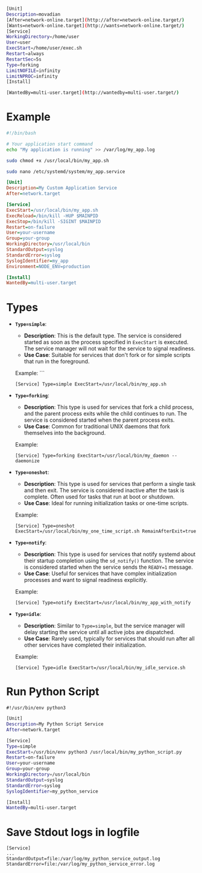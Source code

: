 ```bash
[Unit]  
Description=movadian  
[After=network-online.target](http://after=network-online.target/)  
[Wants=network-online.target](http://wants=network-online.target/)  
[Service]  
WorkingDirectory=/home/user  
User=user  
ExecStart=/home/user/exec.sh  
Restart=always  
RestartSec=5s  
Type=forking  
LimitNOFILE=infinity  
LimitNPROC=infinity  
[Install]  

[WantedBy=multi-user.target](http://wantedby=multi-user.target/)
```

# Example
```bash
#!/bin/bash

# Your application start command
echo "My application is running" >> /var/log/my_app.log

```

```bash
sudo chmod +x /usr/local/bin/my_app.sh
```

```bash
sudo nano /etc/systemd/system/my_app.service
```

```ini
[Unit]
Description=My Custom Application Service
After=network.target

[Service]
ExecStart=/usr/local/bin/my_app.sh
ExecReload=/bin/kill -HUP $MAINPID
ExecStop=/bin/kill -SIGINT $MAINPID
Restart=on-failure
User=your-username
Group=your-group
WorkingDirectory=/usr/local/bin
StandardOutput=syslog
StandardError=syslog
SyslogIdentifier=my_app
Environment=NODE_ENV=production

[Install]
WantedBy=multi-user.target

```

# Types
- **`Type=simple`**:
    
    - **Description**: This is the default type. The service is considered started as soon as the process specified in `ExecStart` is executed. The service manager will not wait for the service to signal readiness.
    - **Use Case**: Suitable for services that don't fork or for simple scripts that run in the foreground.
    
    Example:    ```
    ```
    [Service] Type=simple ExecStart=/usr/local/bin/my_app.sh
    ```

- **`Type=forking`**:
    
    - **Description**: This type is used for services that fork a child process, and the parent process exits while the child continues to run. The service is considered started when the parent process exits.
    - **Use Case**: Common for traditional UNIX daemons that fork themselves into the background.
    
    Example:

    ```
    [Service] Type=forking ExecStart=/usr/local/bin/my_daemon --daemonize
    ```
    
- **`Type=oneshot`**:
    
    - **Description**: This type is used for services that perform a single task and then exit. The service is considered inactive after the task is complete. Often used for tasks that run at boot or shutdown.
    - **Use Case**: Ideal for running initialization tasks or one-time scripts.
    
    Example:

    ```
    [Service] Type=oneshot ExecStart=/usr/local/bin/my_one_time_script.sh RemainAfterExit=true
    ```
    
- **`Type=notify`**:
    
    - **Description**: This type is used for services that notify systemd about their startup completion using the `sd_notify()` function. The service is considered started when the service sends the `READY=1` message.
    - **Use Case**: Useful for services that have complex initialization processes and want to signal readiness explicitly.
    
    Example:

    ```
    [Service] Type=notify ExecStart=/usr/local/bin/my_app_with_notify
    ```
    
- **`Type=idle`**:
    
    - **Description**: Similar to `Type=simple`, but the service manager will delay starting the service until all active jobs are dispatched.
    - **Use Case**: Rarely used, typically for services that should run after all other services have completed their initialization.
    
    Example:
    
    ```
    [Service] Type=idle ExecStart=/usr/local/bin/my_idle_service.sh
    ```

# Run Python Script
```
#!/usr/bin/env python3

```

```bash
[Unit]
Description=My Python Script Service
After=network.target

[Service]
Type=simple
ExecStart=/usr/bin/env python3 /usr/local/bin/my_python_script.py
Restart=on-failure
User=your-username
Group=your-group
WorkingDirectory=/usr/local/bin
StandardOutput=syslog
StandardError=syslog
SyslogIdentifier=my_python_service

[Install]
WantedBy=multi-user.target

```


# Save Stdout logs in logfile
```
[Service]
...
StandardOutput=file:/var/log/my_python_service_output.log
StandardError=file:/var/log/my_python_service_error.log

```

